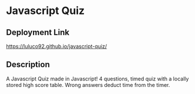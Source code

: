 # Javascript Quiz
## Deployment Link
https://luluco92.github.io/javascript-quiz/
## Description
A Javascript Quiz made in Javascript! 4 questions, timed quiz with a locally stored high score table.
Wrong answers deduct time from the timer.
